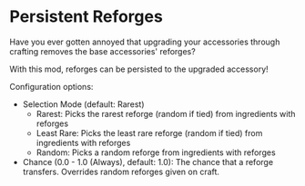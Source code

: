 # Persistent Reforges

Have you ever gotten annoyed that upgrading your accessories through crafting removes the base accessories' reforges?

With this mod, reforges can be persisted to the upgraded accessory!

Configuration options:
- Selection Mode (default: Rarest)
  - Rarest: Picks the rarest reforge (random if tied) from ingredients with reforges
  - Least Rare: Picks the least rare reforge (random if tied) from ingredients with reforges
  - Random: Picks a random reforge from ingredients with reforges
- Chance (0.0 - 1.0 (Always), default: 1.0): The chance that a reforge transfers. Overrides random reforges given on craft.
